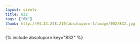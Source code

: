 ```yaml
--- 
layout: sieutv
title: 832
tags: ["0k"]
thumb: http://94.23.248.219/absoluporn-1/image/002/832.jpg
---
```

{% include absoluporn key="832" %} 
